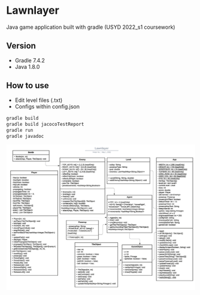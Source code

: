 # Lawnlayer
Java game application built with gradle (USYD 2022_s1 coursework)


## Version
- Gradle 7.4.2
- Java 1.8.0


## How to use
- Edit level files (.txt) 
- Configs within config.json
```
gradle build
gradle build jacocoTestReport
gradle run
gradle javadoc
```

![class diagram](https://github.com/VivOwoH/Lawnlayer/blob/main/UML%20class.png?raw=true)
